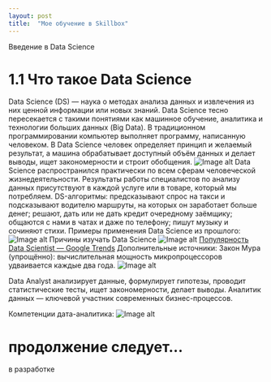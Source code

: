 ```yaml
---
layout: post
title:  "Мое обучение в Skillbox"
---
```

Введение в Data Science
# 1.1 Что такое Data Science
Data Science (DS) — наука о методах анализа данных и извлечения из них ценной информации или новых знаний. Data Science тесно пересекается с такими понятиями как машинное обучение, аналитика и технологии больших данных (Big Data).
В традиционном программировании компьютер выполняет программу, написанную человеком. В Data Science человек определяет принцип и желаемый результат, а машина обрабатывает доступный объём данных и делает выводы, ищет закономерности и строит обобщения. 
![Image alt](https://go.skillbox.ru/media/files/share/1643708723923.png)
Data Science распространился практически по всем сферам человеческой жизнедеятельности. Результаты работы специалистов по анализу данных присутствуют в каждой услуге или в товаре, который мы потребляем.
DS-алгоритмы:
предсказывают спрос на такси и подсказывают водителю маршруты, на которых он заработает больше денег;
решают, дать или не дать кредит очередному заёмщику;
общаются с нами в чатах и даже по телефону;
пишут музыку и сочиняют стихи.
Примеры применения Data Science из прошлого:
![Image alt](https://go.skillbox.ru/media/files/share/1643709103871.png)
Причины изучать Data Science
![Image alt](https://go.skillbox.ru/media/files/share/LKh-lFiugxuAzJgYe9KQPZj9lGuTThzk954MJXoPdS-oOmiRWIAmedA6hD1-MYaHO34hnvgE0qbAn0yPoZmXrnyYbfxQ3VjN39TMrD9RRsNbqTIJc3UJkVAMOcwNXchiT.jpg)
[Популярность Data Scientist — Google Trends](https://trends.google.com/trends/explore?date=all&q=data%20scientist)
Дополнительные источники:
Закон Мура (упрощённо): вычислительная мощность микропроцессоров удваивается каждые два года.
![Image alt](https://go.skillbox.ru/media/files/share/Moores_Law_The_number_of_transistors_on_microchips_doubles_every_two_years.jpg)
 
 Data Analyst
 анализирует данные,
формулирует гипотезы,
проводит статистические тесты,
ищет закономерности,
делает выводы.
Аналитик данных — ключевой участник современных бизнес-процессов. 



Компетенции дата-аналитика:
![Image alt](https://go.skillbox.ru/media/files/share/1643712667893.png)
# продолжение следует... 

в разработке

